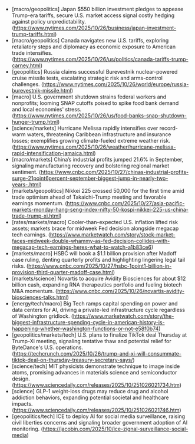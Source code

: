 - [macro/geopolitics] Japan $550 billion investment pledges to appease Trump-era tariffs, secure U.S. market access signal costly hedging against policy unpredictability. (https://www.nytimes.com/2025/10/26/business/japan-investment-trump-tariffs.html)
- [macro/geopolitics] Canada navigates new U.S. tariffs, exploring retaliatory steps and diplomacy as economic exposure to American trade intensifies. (https://www.nytimes.com/2025/10/26/us/politics/canada-tariffs-trump-carney.html)
- [geopolitics] Russia claims successful Burevestnik nuclear-powered cruise missile tests, escalating strategic risk and arms-control challenges. (https://www.nytimes.com/2025/10/26/world/europe/russia-burevestnik-missile.html)
- [macro] U.S. government shutdown strains federal workers and nonprofits; looming SNAP cutoffs poised to spike food bank demand and local economies' stress. (https://www.nytimes.com/2025/10/26/us/food-banks-snap-shutdown-hunger-trump.html)
- [science/markets] Hurricane Melissa rapidly intensifies over record-warm waters, threatening Caribbean infrastructure and insurance losses; exemplifies growing climate-fueled extreme weather risk. (https://www.nytimes.com/2025/10/26/weather/hurricane-melissa-rapid-intensification-jamaica.html)
- [macro/markets] China’s industrial profits jumped 21.6% in September, signaling manufacturing recovery and bolstering regional market sentiment. (https://www.cnbc.com/2025/10/27/chinas-industrial-profits-surge-21point6percent-september-biggest-jump-in-nearly-two-years-.html)
- [markets/geopolitics] Nikkei 225 crossed 50,000 for the first time amid trade optimism ahead of Takaichi-Trump meeting and favorable earnings momentum. (https://www.cnbc.com/2025/10/27/asia-pacific-markets-monday-hang-seng-index-nifty-50-kospi-nikkei-225-us-china-trade-trump-xi.html)
- [rates/markets/macro] Cooler-than-expected U.S. inflation lifted risk assets; markets brace for midweek Fed decision alongside megacap tech earnings. (https://www.marketwatch.com/story/stock-market-faces-midweek-double-whammy-as-fed-decision-collides-with-megacap-tech-earnings-heres-what-to-watch-a1b83ce6)
- [markets/macro] HSBC will book a $1.1 billion provision after Madoff case ruling, denting quarterly profits and highlighting lingering legal tail risks. (https://www.cnbc.com/2025/10/27/hsbc-1point1-billion-in-provision-third-quarter-madoff-case.html)
- [markets/science] Novartis to acquire Avidity Biosciences for about $12 billion cash, expanding RNA therapeutics portfolio and fueling biotech M&A momentum. (https://www.cnbc.com/2025/10/26/novartis-avidity-biosciences-talks.html)
- [energy/tech/macro] Big Tech ramps capital spending on power and data centers for AI, driving a private-led infrastructure cycle regardless of Washington gridlock. (https://www.marketwatch.com/story/the-biggest-infrastructure-spending-cycle-in-american-history-is-happening-whether-washington-functions-or-not-e58f0b74)
- [geopolitics/markets/tech] U.S. plans to finalize TikTok deal Thursday at Trump-Xi meeting, signaling tentative thaw and potential relief for ByteDance's U.S. operations. (https://techcrunch.com/2025/10/26/trump-and-xi-will-consummate-tiktok-deal-on-thursday-treasury-secretary-says/)
- [science/tech] MIT physicists demonstrate technique to image inside atoms, promising advances in materials science and semiconductor design. (https://www.sciencedaily.com/releases/2025/10/251026021734.htm)
- [science] GLP-1 weight-loss drugs may reduce drug and alcohol addiction behaviors, expanding potential societal and healthcare impacts. (https://www.sciencedaily.com/releases/2025/10/251026021746.htm)
- [geopolitics/tech] ICE to deploy AI for social media surveillance, raising civil liberties concerns and signaling broader government adoption of AI monitoring. (https://jacobin.com/2025/10/ice-zignal-surveillance-social-media)